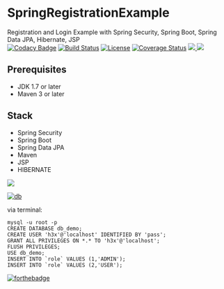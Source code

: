 # SpringRegistrationExample
Registration and Login Example with Spring Security, Spring Boot, Spring Data JPA, Hibernate, JSP</br>
[![Codacy Badge](https://api.codacy.com/project/badge/Grade/89061095ef1043818e32143de6187ac7)](https://www.codacy.com/app/qommentator/SpringRegistrationExample?utm_source=github.com&amp;utm_medium=referral&amp;utm_content=h3xb0y/SpringRegistrationExample&amp;utm_campaign=Badge_Grade)
[![Build Status](https://travis-ci.org/h3xb0y/SpringRegistrationExample.svg?branch=master)](https://travis-ci.org/h3xb0y/SpringRegistrationExample)
[![License](https://img.shields.io/badge/license-MIT-red.svg)](https://github.com/h3xb0y/SpringRegistrationExample/blob/master/LICENSE)
[![Coverage Status](https://coveralls.io/repos/github/h3xb0y/SpringRegistrationExample/badge.svg)](https://coveralls.io/github/h3xb0y/SpringRegistrationExample)
<a href="https://twitter.com/h3xb0y">
        <img src="https://img.shields.io/twitter/follow/h3xb0y.svg?style=social&label=Twitter%20@h3xb0y"/>
    </a>
<img src="https://i.imgur.com/QgVXt8U.png" /> 

## Prerequisites
- JDK 1.7 or later
- Maven 3 or later

## Stack
- Spring Security
- Spring Boot
- Spring Data JPA
- Maven
- JSP
- HIBERNATE
<img src="https://i.imgur.com/QgVXt8U.png" /> 

[![db](https://img.shields.io/badge/create-database-blue.svg)](https://github.com/h3xb0y/SpringRegistrationExample/blob/master/LICENSE)

via terminal:
```
mysql -u root -p
CREATE DATABASE db_demo;
CREATE USER 'h3x'@'localhost' IDENTIFIED BY 'pass';
GRANT ALL PRIVILEGES ON *.* TO 'h3x'@'localhost';
FLUSH PRIVILEGES;
USE db_demo;
INSERT INTO `role` VALUES (1,'ADMIN');
INSERT INTO `role` VALUES (2,'USER');
```

[![forthebadge](https://forthebadge.com/images/badges/made-with-java.svg)](https://forthebadge.com)
